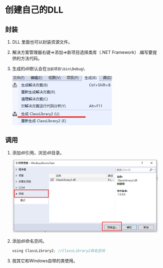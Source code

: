 # 创建自己的DLL

## 封装

1. DLL 里面也可以封装资源文件。

2. 解决方案管理器右键=>添加=>新项目选择类库（.NET Framework）.编写要提供的方法代码。

3. 生成的dll默认会在`当前项目\bin\Debug\`

   ![image-20191225183435327](creater-dll-images/image-20191225183435327.png)

## 调用

1. 添加dll引用，浏览dll目录。

   ![image-20191225183858472](creater-dll-images/image-20191225183858472.png)

2. 添加dll命名空间。

   ```c
   using ClassLibrary2; //ClassLibrary2命名空间
   ```

3. 按其它和Windows自带的类使用。

